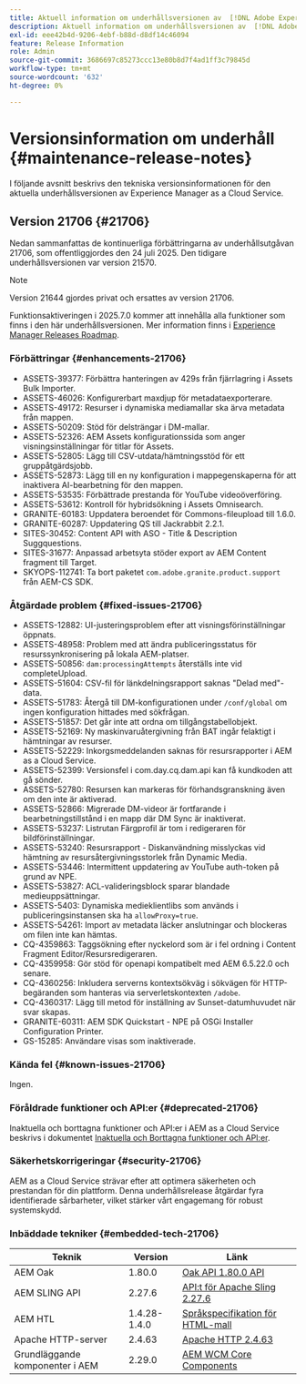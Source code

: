```yaml
---
title: Aktuell information om underhållsversionen av  [!DNL Adobe Experience Manager] as a Cloud Service.
description: Aktuell information om underhållsversionen av  [!DNL Adobe Experience Manager] as a Cloud Service.
exl-id: eee42b4d-9206-4ebf-b88d-d8df14c46094
feature: Release Information
role: Admin
source-git-commit: 3686697c85273ccc13e80b8d7f4ad1ff3c79845d
workflow-type: tm+mt
source-wordcount: '632'
ht-degree: 0%

---
```



# Versionsinformation om underhåll {#maintenance-release-notes}

I följande avsnitt beskrivs den tekniska versionsinformationen för den aktuella underhållsversionen av Experience Manager as a Cloud Service.

## Version 21706 {#21706}

Nedan sammanfattas de kontinuerliga förbättringarna av underhållsutgåvan 21706, som offentliggjordes den 24 juli 2025. Den tidigare underhållsversionen var version 21570.

>[!NOTE]
>
>Version 21644 gjordes privat och ersattes av version 21706.

Funktionsaktiveringen i 2025.7.0 kommer att innehålla alla funktioner som finns i den här underhållsversionen. Mer information finns i [Experience Manager Releases Roadmap](https://experienceleague.adobe.com/sv/docs/experience-manager-release-information/aem-release-updates/update-releases-roadmap).

### Förbättringar {#enhancements-21706}

* ASSETS-39377: Förbättra hanteringen av 429s från fjärrlagring i Assets Bulk Importer.
* ASSETS-46026: Konfigurerbart maxdjup för metadataexporterare.
* ASSETS-49172: Resurser i dynamiska mediamallar ska ärva metadata från mappen.
* ASSETS-50209: Stöd för delsträngar i DM-mallar.
* ASSETS-52326: AEM Assets konfigurationssida som anger visningsinställningar för titlar för Assets.
* ASSETS-52805: Lägg till CSV-utdata/hämtningsstöd för ett gruppåtgärdsjobb.
* ASSETS-52873: Lägg till en ny konfiguration i mappegenskaperna för att inaktivera AI-bearbetning för den mappen.
* ASSETS-53535: Förbättrade prestanda för YouTube videoöverföring.
* ASSETS-53612: Kontroll för hybridsökning i Assets Omnisearch.
* GRANITE-60183: Uppdatera beroendet för Commons-fileupload till 1.6.0.
* GRANITE-60287: Uppdatering QS till Jackrabbit 2.2.1.
* SITES-30452: Content API with ASO - Title &amp; Description Suggquestions.
* SITES-31677: Anpassad arbetsyta stöder export av AEM Content fragment till Target.
* SKYOPS-112741: Ta bort paketet `com.adobe.granite.product.support` från AEM-CS SDK.

### Åtgärdade problem {#fixed-issues-21706}

* ASSETS-12882: UI-justeringsproblem efter att visningsförinställningar öppnats.
* ASSETS-48958: Problem med att ändra publiceringsstatus för resurssynkronisering på lokala AEM-platser.
* ASSETS-50856: `dam:processingAttempts` återställs inte vid completeUpload.
* ASSETS-51604: CSV-fil för länkdelningsrapport saknas &quot;Delad med&quot;-data.
* ASSETS-51783: Återgå till DM-konfigurationen under `/conf/global` om ingen konfiguration hittades med sökfrågan.
* ASSETS-51857: Det går inte att ordna om tillgångstabellobjekt.
* ASSETS-52169: Ny maskinvaruåtergivning från BAT ingår felaktigt i hämtningar av resurser.
* ASSETS-52229: Inkorgsmeddelanden saknas för resursrapporter i AEM as a Cloud Service.
* ASSETS-52399: Versionsfel i com.day.cq.dam.api kan få kundkoden att gå sönder.
* ASSETS-52780: Resursen kan markeras för förhandsgranskning även om den inte är aktiverad.
* ASSETS-52866: Migrerade DM-videor är fortfarande i bearbetningstillstånd i en mapp där DM Sync är inaktiverat.
* ASSETS-53237: Listrutan Färgprofil är tom i redigeraren för bildförinställningar.
* ASSETS-53240: Resursrapport - Diskanvändning misslyckas vid hämtning av resursåtergivningsstorlek från Dynamic Media.
* ASSETS-53446: Intermittent uppdatering av YouTube auth-token på grund av NPE.
* ASSETS-53827: ACL-valideringsblock sparar blandade medieuppsättningar.
* ASSETS-5403: Dynamiska medieklientlibs som används i publiceringsinstansen ska ha `allowProxy=true`.
* ASSETS-54261: Import av metadata läcker anslutningar och blockeras om filen inte kan hämtas.
* CQ-4359863: Taggsökning efter nyckelord som är i fel ordning i Content Fragment Editor/Resursredigeraren.
* CQ-4359958: Gör stöd för openapi kompatibelt med AEM 6.5.22.0 och senare.
* CQ-4360256: Inkludera serverns kontextsökväg i sökvägen för HTTP-begäranden som hanteras via serverletskontexten `/adobe`.
* CQ-4360317: Lägg till metod för inställning av Sunset-datumhuvudet när svar skapas.
* GRANITE-60311: AEM SDK Quickstart - NPE på OSGi Installer Configuration Printer.
* GS-15285: Användare visas som inaktiverade.

### Kända fel {#known-issues-21706}

Ingen.

### Föråldrade funktioner och API:er {#deprecated-21706}

Inaktuella och borttagna funktioner och API:er i AEM as a Cloud Service beskrivs i dokumentet [Inaktuella och Borttagna funktioner och API:er](/help/release-notes/deprecated-removed-features.md).

### Säkerhetskorrigeringar {#security-21706}

AEM as a Cloud Service strävar efter att optimera säkerheten och prestandan för din plattform. Denna underhållsrelease åtgärdar fyra identifierade sårbarheter, vilket stärker vårt engagemang för robust systemskydd.

### Inbäddade tekniker {#embedded-tech-21706}

| Teknik | Version | Länk |
|---|---|---|
| AEM Oak | 1.80.0 | [Oak API 1.80.0 API](https://www.javadoc.io/doc/org.apache.jackrabbit/oak-api/1.80/index.html) |
| AEM SLING API | 2.27.6 | [API:t för Apache Sling 2.27.6 ](https://www.javadoc.io/doc/org.apache.sling/org.apache.sling.api/latest/index.html) |
| AEM HTL | 1.4.28-1.4.0 | [Språkspecifikation för HTML-mall](https://github.com/adobe/htl-spec) |
| Apache HTTP-server | 2.4.63 | [Apache HTTP 2.4.63](https://github.com/apache/httpd/blob/2.4.63/CHANGES) |
| Grundläggande komponenter i AEM | 2.29.0 | [AEM WCM Core Components](https://github.com/adobe/aem-core-wcm-components) |
